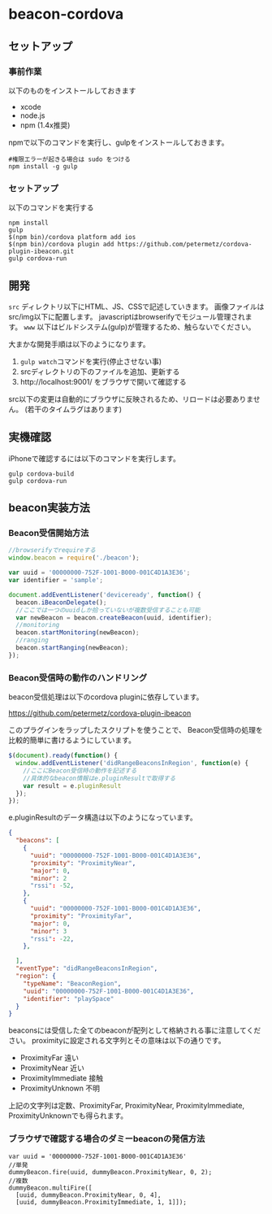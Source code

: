 beacon-cordova
===============

セットアップ
-----------

### 事前作業

以下のものをインストールしておきます

- xcode
- node.js
- npm (1.4x推奨)

npmで以下のコマンドを実行し、gulpをインストールしておきます。

```shell
#権限エラーが起きる場合は sudo をつける
npm install -g gulp
```

### セットアップ

以下のコマンドを実行する

```shell
npm install
gulp
$(npm bin)/cordova platform add ios
$(npm bin)/cordova plugin add https://github.com/petermetz/cordova-plugin-ibeacon.git
gulp cordova-run
```

開発
------

`src` ディレクトリ以下にHTML、JS、CSSで記述していきます。
画像ファイルはsrc/img以下に配置します。
javascriptはbrowserifyでモジュール管理されます。
`www` 以下はビルドシステム(gulp)が管理するため、触らないでください。

大まかな開発手順は以下のようになります。

1. `gulp watch`コマンドを実行(停止させない事)
2. srcディレクトリの下のファイルを追加、更新する
3. http://localhost:9001/ をブラウザで開いて確認する

src以下の変更は自動的にブラウザに反映されるため、リロードは必要ありません。
(若干のタイムラグはあります)

実機確認
-------

iPhoneで確認するには以下のコマンドを実行します。

```shell
gulp cordova-build
gulp cordova-run
```

beacon実装方法
--------------

### Beacon受信開始方法

```javascript
//browserifyでrequireする
window.beacon = require('./beacon');

var uuid = '00000000-752F-1001-B000-001C4D1A3E36';
var identifier = 'sample';

document.addEventListener('deviceready', function() {
  beacon.iBeaconDelegate();
  //ここでは一つのuuidしか拾っていないが複数受信することも可能
  var newBeacon = beacon.createBeacon(uuid, identifier);
  //monitoring
  beacon.startMonitoring(newBeacon);
  //ranging
  beacon.startRanging(newBeacon);
});
```

### Beacon受信時の動作のハンドリング

beacon受信処理は以下のcordova pluginに依存しています。

https://github.com/petermetz/cordova-plugin-ibeacon

このプラグインをラップしたスクリプトを使うことで、
Beacon受信時の処理を比較的簡単に書けるようにしています。

```javascript
$(document).ready(function() {
  window.addEventListener('didRangeBeaconsInRegion', function(e) {
    //ここにBeacon受信時の動作を記述する
    //具体的なbeacon情報はe.pluginResultで取得する
    var result = e.pluginResult
  });
});
```

e.pluginResultのデータ構造は以下のようになっています。

```json
{
  "beacons": [
    {
      "uuid": "00000000-752F-1001-B000-001C4D1A3E36",
      "proximity": "ProximityNear",
      "major": 0,
      "minor": 2
      "rssi": -52,
    },
    {
      "uuid": "00000000-752F-1001-B000-001C4D1A3E36",
      "proximity": "ProximityFar",
      "major": 0,
      "minor": 3
      "rssi": -22,
    },

  ],
  "eventType": "didRangeBeaconsInRegion",
  "region": {
    "typeName": "BeaconRegion",
    "uuid": "00000000-752F-1001-B000-001C4D1A3E36",
    "identifier": "playSpace"
  }
}
```

beaconsには受信した全てのbeaconが配列として格納される事に注意してください。
proximityに設定される文字列とその意味は以下の通りです。

- ProximityFar 遠い
- ProximityNear 近い
- ProximityImmediate 接触
- ProximityUnknown 不明

上記の文字列は定数、ProximityFar, ProximityNear, ProximityImmediate,
ProximityUnknownでも得られます。

### ブラウザで確認する場合のダミーbeaconの発信方法

```
var uuid = '00000000-752F-1001-B000-001C4D1A3E36'
//単発
dummyBeacon.fire(uuid, dummyBeacon.ProximityNear, 0, 2);
//複数
dummyBeacon.multiFire([
  [uuid, dummyBeacon.ProximityNear, 0, 4],
  [uuid, dummyBeacon.ProximityImmediate, 1, 1]]);
```
